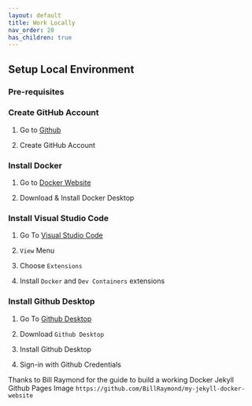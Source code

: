 ```yaml
---
layout: default
title: Work Locally
nav_order: 20
has_children: true
---
```


## Setup Local Environment

### Pre-requisites

### Create GitHub Account

1. Go to [Github](https://www.github.com/)

1. Create GitHub Account

### Install Docker

1. Go to [Docker Website](https://www.docker.com/)

2. Download & Install Docker Desktop

### Install Visual Studio Code

1. Go To [Visual Studio Code](https://code.visualstudio.com/)

1. `View` Menu

1. Choose `Extensions`

1. Install `Docker` and `Dev Containers` extensions

### Install Github Desktop

1. Go To [Github Desktop](https://github.com/)

1. Download `Github Desktop`

1. Install Github Desktop

1. Sign-in with Github Credentials


Thanks to Bill Raymond for the guide to build a working Docker Jekyll Github Pages Image
`https://github.com/BillRaymond/my-jekyll-docker-website`
